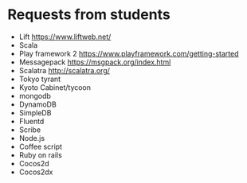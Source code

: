 # Requests from students

- Lift  https://www.liftweb.net/
- Scala
- Play framework 2  https://www.playframework.com/getting-started
- Messagepack    https://msgpack.org/index.html
- Scalatra   http://scalatra.org/
- Tokyo tyrant
- Kyoto Cabinet/tycoon
- mongodb
- DynamoDB
- SimpleDB
- Fluentd
- Scribe
- Node.js
- Coffee script
- Ruby on rails
- Cocos2d
- Cocos2dx


